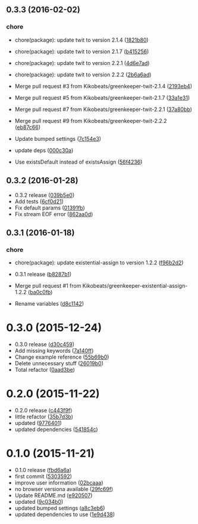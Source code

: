 <a name="0.3.3"></a>
## 0.3.3 (2016-02-02)


### chore

* chore(package): update twit to version 2.1.4 ([1821b80](https://github.com/kikobeats/fetch-timeline/commit/1821b80))
* chore(package): update twit to version 2.1.7 ([b415256](https://github.com/kikobeats/fetch-timeline/commit/b415256))
* chore(package): update twit to version 2.2.1 ([4d6e7ad](https://github.com/kikobeats/fetch-timeline/commit/4d6e7ad))
* chore(package): update twit to version 2.2.2 ([2b6a6ad](https://github.com/kikobeats/fetch-timeline/commit/2b6a6ad))

* Merge pull request #3 from Kikobeats/greenkeeper-twit-2.1.4 ([2193eb4](https://github.com/kikobeats/fetch-timeline/commit/2193eb4))
* Merge pull request #5 from Kikobeats/greenkeeper-twit-2.1.7 ([33a1e31](https://github.com/kikobeats/fetch-timeline/commit/33a1e31))
* Merge pull request #7 from Kikobeats/greenkeeper-twit-2.2.1 ([37a80bb](https://github.com/kikobeats/fetch-timeline/commit/37a80bb))
* Merge pull request #9 from Kikobeats/greenkeeper-twit-2.2.2 ([eb87c66](https://github.com/kikobeats/fetch-timeline/commit/eb87c66))
* Update bumped settings ([7c154e3](https://github.com/kikobeats/fetch-timeline/commit/7c154e3))
* update deps ([000c30a](https://github.com/kikobeats/fetch-timeline/commit/000c30a))
* Use existsDefault instead of existsAssign ([56f4236](https://github.com/kikobeats/fetch-timeline/commit/56f4236))



<a name="0.3.2"></a>
## 0.3.2 (2016-01-28)


* 0.3.2 release ([039b5e0](https://github.com/kikobeats/fetch-timeline/commit/039b5e0))
* Add tests ([6cf0d21](https://github.com/kikobeats/fetch-timeline/commit/6cf0d21))
* Fix default params ([01391fb](https://github.com/kikobeats/fetch-timeline/commit/01391fb))
* Fix stream EOF error ([862aa0d](https://github.com/kikobeats/fetch-timeline/commit/862aa0d))



<a name="0.3.1"></a>
## 0.3.1 (2016-01-18)


### chore

* chore(package): update existential-assign to version 1.2.2 ([f96b2d2](https://github.com/kikobeats/fetch-timeline/commit/f96b2d2))

* 0.3.1 release ([b8287b1](https://github.com/kikobeats/fetch-timeline/commit/b8287b1))
* Merge pull request #1 from Kikobeats/greenkeeper-existential-assign-1.2.2 ([ba0c0fb](https://github.com/kikobeats/fetch-timeline/commit/ba0c0fb))
* Rename variables ([d8c1142](https://github.com/kikobeats/fetch-timeline/commit/d8c1142))



<a name="0.3.0"></a>
# 0.3.0 (2015-12-24)


* 0.3.0 release ([d30c459](https://github.com/kikobeats/fetch-timeline/commit/d30c459))
* Add missing keywords ([7a140ff](https://github.com/kikobeats/fetch-timeline/commit/7a140ff))
* Change example reference ([55b69b0](https://github.com/kikobeats/fetch-timeline/commit/55b69b0))
* Delete unnecessary stuff ([26019b0](https://github.com/kikobeats/fetch-timeline/commit/26019b0))
* Total refactor ([0aad3be](https://github.com/kikobeats/fetch-timeline/commit/0aad3be))



<a name="0.2.0"></a>
# 0.2.0 (2015-11-22)


* 0.2.0 release ([c443f9f](https://github.com/kikobeats/fetch-timeline/commit/c443f9f))
* little refactor ([35b7d3b](https://github.com/kikobeats/fetch-timeline/commit/35b7d3b))
* updated ([9776401](https://github.com/kikobeats/fetch-timeline/commit/9776401))
* updated dependencies ([541854c](https://github.com/kikobeats/fetch-timeline/commit/541854c))



<a name="0.1.0"></a>
# 0.1.0 (2015-11-21)


* 0.1.0 release ([fbd6a6a](https://github.com/kikobeats/fetch-timeline/commit/fbd6a6a))
* first commit ([5303592](https://github.com/kikobeats/fetch-timeline/commit/5303592))
* improve user information ([02bcaaa](https://github.com/kikobeats/fetch-timeline/commit/02bcaaa))
* no browser versiona available ([29fc69f](https://github.com/kikobeats/fetch-timeline/commit/29fc69f))
* Update README.md ([e920507](https://github.com/kikobeats/fetch-timeline/commit/e920507))
* updated ([9c034b0](https://github.com/kikobeats/fetch-timeline/commit/9c034b0))
* updated bumped settings ([a8c3eb6](https://github.com/kikobeats/fetch-timeline/commit/a8c3eb6))
* updated dependencies to use ([1e9d438](https://github.com/kikobeats/fetch-timeline/commit/1e9d438))



